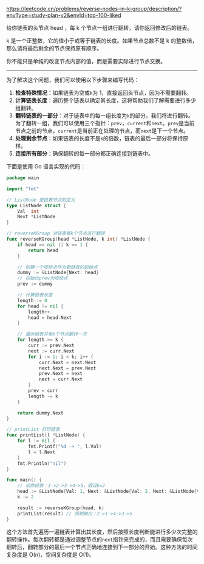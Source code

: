 https://leetcode.cn/problems/reverse-nodes-in-k-group/description/?envType=study-plan-v2&envId=top-100-liked

给你链表的头节点 head ，每 k 个节点一组进行翻转，请你返回修改后的链表。

k 是一个正整数，它的值小于或等于链表的长度。如果节点总数不是 k 的整数倍，那么请将最后剩余的节点保持原有顺序。

你不能只是单纯的改变节点内部的值，而是需要实际进行节点交换。

---

为了解决这个问题，我们可以使用以下步骤来编写代码：

1. **检查特殊情况**：如果链表为空或`k`为 1，直接返回头节点，因为不需要翻转。
2. **计算链表长度**：遍历整个链表以确定其长度，这将帮助我们了解需要进行多少组翻转。
3. **翻转链表的一部分**：对于链表中的每一组长度为`k`的部分，我们将进行翻转。为了翻转一组，我们可以使用三个指针：`prev`，`current`和`next`。`prev`是当前节点之前的节点，`current`是当前正在处理的节点，而`next`是下一个节点。
4. **处理剩余节点**：如果链表的长度不是`k`的倍数，链表的最后一部分将保持原样。
5. **连接所有部分**：确保翻转的每一部分都正确连接到链表中。

下面是使用 Go 语言实现的代码：

```go
package main

import "fmt"

// ListNode 是链表节点的定义
type ListNode struct {
    Val  int
    Next *ListNode
}

// reverseKGroup 对链表每k个节点进行翻转
func reverseKGroup(head *ListNode, k int) *ListNode {
    if head == nil || k == 1 {
        return head
    }

    // 创建一个哑结点作为新链表的起始点
    dummy := &ListNode{Next: head}
    // 初始化prev为哑结点
    prev := dummy

    // 计算链表长度
    length := 0
    for head != nil {
        length++
        head = head.Next
    }

    // 遍历链表并每k个节点翻转一次
    for length >= k {
        curr := prev.Next
        next := curr.Next
        for i := 1; i < k; i++ {
            curr.Next = next.Next
            next.Next = prev.Next
            prev.Next = next
            next = curr.Next
        }
        prev = curr
        length -= k
    }

    return dummy.Next
}

// printList 打印链表
func printList(l *ListNode) {
    for l != nil {
        fmt.Printf("%d -> ", l.Val)
        l = l.Next
    }
    fmt.Println("nil")
}

func main() {
    // 示例链表：1->2->3->4->5，假设k=2
    head := &ListNode{Val: 1, Next: &ListNode{Val: 2, Next: &ListNode{Val: 3, Next: &ListNode{Val: 4, Next: &ListNode{Val: 5}}}}}
    k := 2

    result := reverseKGroup(head, k)
    printList(result) // 预期输出：2->1->4->3->5
}
```

这个方法首先遍历一遍链表计算出其长度，然后按照长度判断能进行多少次完整的翻转操作。每次翻转都是通过调整节点的`next`指针来完成的，而且需要确保每次翻转后，翻转部分的最后一个节点正确地连接到下一部分的开始。这种方法的时间复杂度是 O(n)，空间复杂度是 O(1)。

